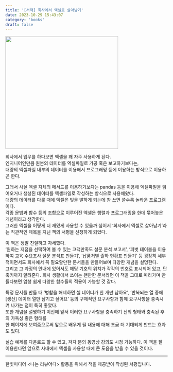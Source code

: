 ```yaml
---
title: '[서적] 회사에서 엑셀로 살아남기'
date: 2023-10-29 15:43:07
category: 'books'
draft: false
---  
```

<img src="https://github.com/Sunmin0520/blog/assets/60782131/6c538c7a-02e7-467e-a9d3-387acaa724bb" width="350">  

회사에서 업무를 하다보면 엑셀을 꽤 자주 사용하게 된다.  
엔지니어인만큼 원본의 데이터를 엑셀파일로 가공 혹은 보고하기보다는,    
대량의 엑셀파일 내부의 데이터를 이용해서 프로그래밍 등에 이용하는 방식으로 이용하곤 한다.   

그래서 사실 엑셀 자체의 메서드를 이용하기보다는 pandas 등을 이용해 엑셀파일을 읽어오거나 생성된 데이터를 엑셀파일로 작성하는 방식으로 사용해왔다.   
대량의 데이터를 다룰 때에 엑셀은 빛을 발하게 되는데 참 쓰면 쓸수록 놀라운 프로그램이다.  
각종 문법과 함수 등의 조합으로 이루어진 엑셀은 행렬과 프로그래밍을 한데 묶어놓은 개념이라고 생각한다.   
그러한 엑셀을 어떻게 더 재밌게 사용할 수 있을까 싶어서 ‘회사에서 엑셀로 살아남기’라는 직관적인 제목을 지닌 책의 서평을 신청하게 되었다.  

이 책은 정말 친절하고 자세했다.  
‘원하는 지점을 선택하여 볼 수 있는 고객만족도 설문 분석 보고서’, ‘피벗 테이블을 이용하여 교육 수요조사 설문 분석표 만들기’, ‘납품처별 출하 현황표 만들기’ 등 굉장히 세부적이면서도 회사에서 꼭 필요할만한 문서들을 만들어보며 다양한 개념을 설명한다.   
그리고 그 과정의 안내에 있어서도 해당 기호의 위치가 각각의 번호로 표시되어 있고, 단축키까지 알려준다. 
회사 생활에서 쓰이는 왠만한 문서라면 이 책을 그대로 따라가며 만들다보면 엄청 쉽게 다양한 함수들의 적용이 가능할 것 같다.  

특정 문서를 만들 때 ‘병합을 해제하면 셀 데이터가 한 개만 남아요’, ‘반복되는 열 중에 [생산] 데이터 열만 남기고 싶어요’ 등의 구체적인 요구사항과 함께 요구사항을 충족시켜 나가는 점이 특히 좋았다.  
또한 개념을 설명하기 이전에 앞서 이러한 요구사항을 충족하기 전의 형태와 충족된 후의 가독성 좋은 형태를   
한 페이지에 보여줌으로써 앞으로 배우게 될 내용에 대해 조금 더 기대되게 만드는 효과도 있다.

실습 예제를 다운로드 할 수 있고, 저자 분의 동영상 강의도 시청 가능하다. 이 책을 잘 이용한다면 앞으로 사내에서 엑셀을 사용할 때에 큰 도움을 받을 수 있을 것이다.  

***
한빛미디어 <나는 리뷰어다> 활동을 위해서 책을 제공받아 작성된 서평입니다.